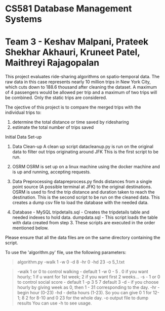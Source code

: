 # CS581 Database Management Systems
# Team 3 - Keshav Malpani, Prateek Shekhar Akhauri, Kruneet Patel, Maithreyi Rajagopalan
This project evaluates ride-sharing algorithms on spatio-temporal data. 
The raw data in this case represents nearly 10 million trips in New York City, which cuts down to 188.6 thousand after cleaning the dataset.
A maximum of 4 passengers would be allowed per trip and a maximum of two trips will be combined. Only the static trips are considered. 

The ojective of this project is to compare the merged trips with the individual trips to:
1. determine the total distance or time saved by ridesharing 
2. estimate the total number of trips saved

Initial Data Set-up
1. Data Clean-up
A clean up script datacleanup.py is run on the original data to filter out trips originating around JFK
This is the first script to be run.

2. OSRM
OSRM is set up on a linux machine using the docker machine and is up and running, accepting requests.

3. Data Preprocessing
datapreprocess.py finds distances from a single point source (A possible terminal at JFK) to the original
destinations. OSRM is used to find the trip distance and duration taken to reach the destination.
This is the second script to be run on the cleaned data. This creates a dump csv file to load the database with the
needed data. 

4. Database - MySQL
tripdetails.sql - Creates the tripdetails table and needed indexes to hold data.
dumpdata.sql - This script loads the table with data created from step 3. 
These scripts are executed in the order mentioned below. 

Please ensure that all the data files are on the same directory containing the script.

To use the 'algorithm.py' file, use the following parameters:

> algorithm.py -walk 1 -w 0 -d 8 -hr 0 -hd 23 -o 5_1.txt

> -walk 1 or 0 to control walking - default 1
> -w 0 - 5 . 0 if you want hourly; 1 if u want for 1st week; 2 if you want first 2 weeks...
> -s - 1 or 0 to control social score - default 1
> -p 3 5 7 default 3
> -d - if you choose hourly by giving week as 0, then 1 - 31 corresponding to the day.
> -hr - begin hour (0-23)
> -hd - delta hours (1-23). So you can give 0 1 for 12-1; 8 2 for 8-10 and 0 23 for the whole day.
> -o output file to dump results
You can use -h to see usage.
